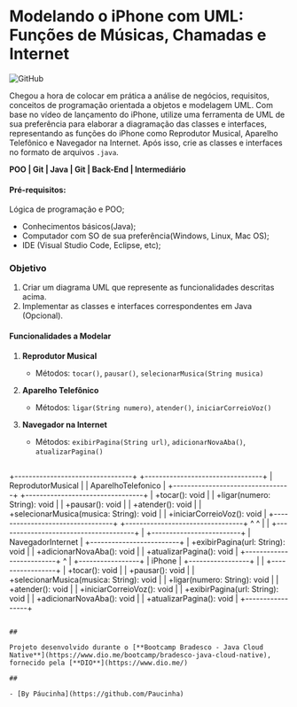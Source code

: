 # Modelando o iPhone com UML: Funções de Músicas, Chamadas e Internet

![GitHub](https://img.shields.io/github/license/Paucinha/api-ecommerce-dio?style=flat-square)

Chegou a hora de colocar em prática a análise de negócios, requisitos, conceitos de programação orientada a objetos e modelagem UML. Com base no vídeo de lançamento do iPhone, utilize uma ferramenta de UML de sua preferência para elaborar a diagramação das classes e interfaces, representando as funções do iPhone como Reprodutor Musical, Aparelho Telefônico e Navegador na Internet. Após isso, crie as classes e interfaces no formato de arquivos  `.java`.

**POO | Git | Java | Git | Back-End | Intermediário**

#### Pré-requisitos:

Lógica de programação e POO;
- Conhecimentos básicos(Java);
- Computador com SO de sua preferência(Windows, Linux, Mac OS);
- IDE (Visual Studio Code, Eclipse, etc);

### Objetivo

1. Criar um diagrama UML que represente as funcionalidades descritas acima.
2. Implementar as classes e interfaces correspondentes em Java (Opcional).

#### Funcionalidades a Modelar

1. **Reprodutor Musical**
   - Métodos: `tocar()`, `pausar()`, `selecionarMusica(String musica)`
2. **Aparelho Telefônico**
   - Métodos: `ligar(String numero)`, `atender()`, `iniciarCorreioVoz()`
3. **Navegador na Internet**
   - Métodos: `exibirPagina(String url)`, `adicionarNovaAba()`, `atualizarPagina()`

   ```pgsql

  +---------------------------------+           +---------------------------------+
  |        ReprodutorMusical        |           |      AparelhoTelefonico         |
  +---------------------------------+           +---------------------------------+
  | +tocar(): void                  |           | +ligar(numero: String): void    |
  | +pausar(): void                 |           | +atender(): void                |
  | +selecionarMusica(musica: String): void |   | +iniciarCorreioVoz(): void     |
  +---------------------------------+           +---------------------------------+
            ^                                      ^
            |                                      |
            +--------------------------------------+
                              |
                       +-------------------------+
                       |     NavegadorInternet   |
                       +-------------------------+
                       | +exibirPagina(url: String): void |
                       | +adicionarNovaAba(): void        |
                       | +atualizarPagina(): void         |
                       +-------------------------+
                               ^
                               |
                      +-----------------+
                      |      iPhone     |
                      +-----------------+
                      |                 |
                      +-----------------+
                      | +tocar(): void  |
                      | +pausar(): void |
                      | +selecionarMusica(musica: String): void |
                      | +ligar(numero: String): void |
                      | +atender(): void |
                      | +iniciarCorreioVoz(): void |
                      | +exibirPagina(url: String): void |
                      | +adicionarNovaAba(): void |
                      | +atualizarPagina(): void |
                      +-----------------+
```

##

Projeto desenvolvido durante o [**Bootcamp Bradesco - Java Cloud Native**](https://www.dio.me/bootcamp/bradesco-java-cloud-native), fornecido pela [**DIO**](https://www.dio.me/)

##

- [By Páucinha](https://github.com/Paucinha)